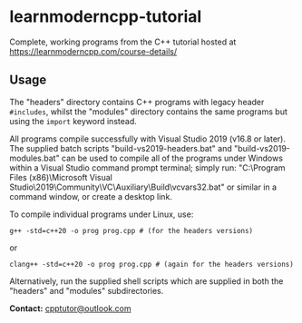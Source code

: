 # learnmoderncpp-tutorial

Complete, working programs from the C++ tutorial hosted at https://learnmoderncpp.com/course-details/

## Usage

The "headers" directory contains C++ programs with legacy header `#includes`,
whilst the "modules" directory contains the same programs but using the `import` keyword instead.

All programs compile successfully with Visual Studio 2019 (v16.8 or later).
The supplied batch scripts "build-vs2019-headers.bat" and
"build-vs2019-modules.bat" can be used to compile all of the programs under
Windows within a Visual Studio command prompt terminal; simply run:
"C:\Program Files (x86)\Microsoft Visual Studio\2019\Community\VC\Auxiliary\Build\vcvars32.bat"
or similar in a command window, or create a desktop link.

To compile individual programs under Linux, use:

```
g++ -std=c++20 -o prog prog.cpp # (for the headers versions)
```

or
```
clang++ -std=c++20 -o prog prog.cpp # (again for the headers versions)
```

Alternatively, run the supplied shell scripts which are supplied in both the "headers" and "modules" subdirectories.

**Contact:** cpptutor@outlook.com

